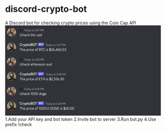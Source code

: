 # discord-crypto-bot
A Discord bot for checking crypto prices using the Coin Cap API
![BotMSG](screenshot.jpg)
1.Add your API key and bot token
2.Invite bot to server
3.Run bot.py
4.Use prefix !check
